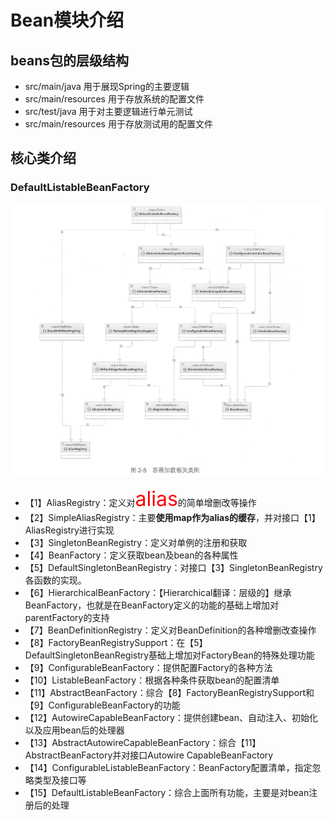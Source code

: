 # Bean模块介绍
## beans包的层级结构
- src/main/java 用于展现Spring的主要逻辑
- src/main/resources 用于存放系统的配置文件
- src/test/java 用于对主要逻辑进行单元测试
- src/main/resources 用于存放测试用的配置文件

## 核心类介绍
### DefaultListableBeanFactory

![binaryTree](./resources/markdown-img/容器加载相关类图.png "binaryTree")
- 【1】AliasRegistry：定义对<font color="red" size = "6px">alias</font>的简单增删改等操作
- 【2】SimpleAliasRegistry：主要**使用map作为alias的缓存**，并对接口【1】AliasRegistry进行实现
- 【3】SingletonBeanRegistry：定义对单例的注册和获取
- 【4】BeanFactory：定义获取bean及bean的各种属性
- 【5】DefaultSingletonBeanRegistry：对接口【3】SingletonBeanRegistry各函数的实现。
- 【6】HierarchicalBeanFactory：【Hierarchical翻译：层级的】继承BeanFactory，也就是在BeanFactory定义的功能的基础上增加对parentFactory的支持
- 【7】BeanDefinitionRegistry：定义对BeanDefinition的各种增删改查操作
- 【8】FactoryBeanRegistrySupport：在【5】DefaultSingletonBeanRegistry基础上增加对FactoryBean的特殊处理功能
- 【9】ConfigurableBeanFactory：提供配置Factory的各种方法
- 【10】ListableBeanFactory：根据各种条件获取bean的配置清单
- 【11】AbstractBeanFactory：综合【8】FactoryBeanRegistrySupport和【9】ConfigurableBeanFactory的功能
- 【12】AutowireCapableBeanFactory：提供创建bean、自动注入、初始化以及应用bean后的处理器
- 【13】AbstractAutowireCapableBeanFactory：综合【11】AbstractBeanFactory并对接口Autowire CapableBeanFactory
- 【14】ConfigurableListableBeanFactory：BeanFactory配置清单，指定忽略类型及接口等
- 【15】DefaultListableBeanFactory：综合上面所有功能，主要是对bean注册后的处理